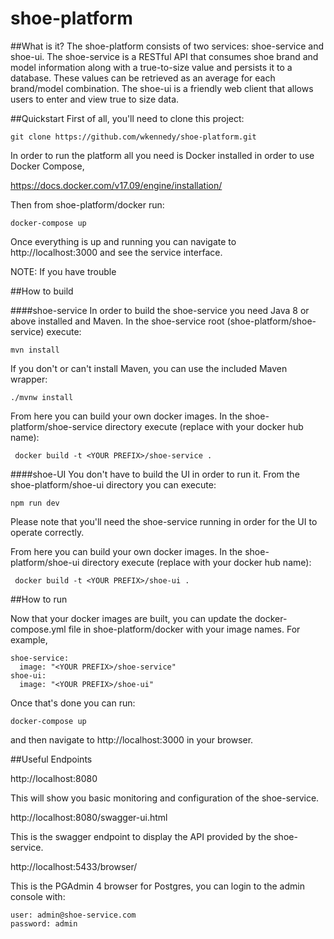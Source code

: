 # shoe-platform

##What is it?
The shoe-platform consists of two services: shoe-service and shoe-ui. The shoe-service is a RESTful API that consumes shoe brand and model information along with a true-to-size value and persists it to a database. These values can be retrieved as an average for each brand/model combination. The shoe-ui is a friendly web client that allows users to enter and view true to size data.

##Quickstart
First of all, you'll need to clone this project:

    git clone https://github.com/wkennedy/shoe-platform.git

In order to run the platform all you need is Docker installed in order to use Docker Compose,

https://docs.docker.com/v17.09/engine/installation/

Then from shoe-platform/docker run:

    docker-compose up
    
Once everything is up and running you can navigate to http://localhost:3000 and see the service interface.

NOTE: If you have trouble 

##How to build

####shoe-service
In order to build the shoe-service you need Java 8 or above installed and Maven. In the shoe-service root (shoe-platform/shoe-service) execute:

    mvn install

If you don't or can't install Maven, you can use the included Maven wrapper:

    ./mvnw install
    
From here you can build your own docker images. In the shoe-platform/shoe-service directory execute (replace <YOUR PREFIX> with your docker hub name):

     docker build -t <YOUR PREFIX>/shoe-service .
     
####shoe-UI
You don't have to build the UI in order to run it. From the shoe-platform/shoe-ui directory you can execute:

    npm run dev

Please note that you'll need the shoe-service running in order for the UI to operate correctly.
    
From here you can build your own docker images. In the shoe-platform/shoe-ui directory execute (replace <YOUR PREFIX> with your docker hub name):

     docker build -t <YOUR PREFIX>/shoe-ui .      

##How to run

Now that your docker images are built, you can update the docker-compose.yml file in shoe-platform/docker with your image names. For example, 

    shoe-service:
      image: "<YOUR PREFIX>/shoe-service"
    shoe-ui:
      image: "<YOUR PREFIX>/shoe-ui"

Once that's done you can run:

    docker-compose up
    
and then navigate to http://localhost:3000 in your browser.

##Useful Endpoints

http://localhost:8080

This will show you basic monitoring and configuration of the shoe-service.

http://localhost:8080/swagger-ui.html

This is the swagger endpoint to display the API provided by the shoe-service.

http://localhost:5433/browser/

This is the PGAdmin 4 browser for Postgres, you can login to the admin console with:

    user: admin@shoe-service.com
    password: admin

